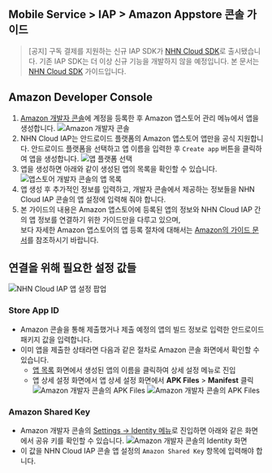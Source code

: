 ## Mobile Service > IAP > Amazon Appstore 콘솔 가이드

> [공지]
> 구독 결제를 지원하는 신규 IAP SDK가 [NHN Cloud SDK](http://docs.toast.com/ko/TOAST/ko/toast-sdk/overview/)로 출시됐습니다.
> 기존 IAP SDK는 더 이상 신규 기능을 개발하지 않을 예정입니다.
> 본 문서는 [NHN Cloud SDK](http://docs.toast.com/ko/TOAST/ko/toast-sdk/overview/) 가이드입니다.

## Amazon Developer Console

1. [Amazon 개발자 콘솔](https://developer.amazon.com/)에 계정을 등록한 후 Amazon 앱스토어 관리 메뉴에서 앱을 생성합니다.
   ![Amazon 개발자 콘솔](http://static.toastoven.net/prod_iap/amazon_developer_console_eng.png)
2. NHN Cloud IAP는 안드로이드 플랫폼의 Amazon 앱스토어 앱만을 공식 지원합니다. 안드로이드 플랫폼을 선택하고 앱 이름을 입력한 후 `Create app` 버튼을 클릭하여 앱을 생성합니다.
   ![앱 플랫폼 선택](http://static.toastoven.net/prod_iap/amazon_appmenu_0_eng.png)
3. 앱을 생성하면 아래와 같이 생성된 앱의 목록을 확인할 수 있습니다.
   ![앱스토어 개발자 콘솔의 앱 목록](http://static.toastoven.net/prod_iap/amazon_appmenu_1_eng.png)
4. 앱 생성 후 추가적인 정보를 입력하고, 개발자 콘솔에서 제공하는 정보들을 NHN Cloud IAP 콘솔의 앱 설정에 입력해 줘야 합니다.
5. 본 가이드의 내용은 Amazon 앱스토어에 등록된 앱의 정보와 NHN Cloud IAP 간의 앱 정보를 연결하기 위한 가이드만을 다루고 있으며, <br/> 보다 자세한 Amazon 앱스토어의 앱 등록 절차에
   대해서는 [Amazon의 가이드 문서](https://developer.amazon.com/apps-and-games/documentation)를 참조하시기 바랍니다.

## 연결을 위해 필요한 설정 값들

![NHN Cloud IAP 앱 설정 팝업](http://static.toastoven.net/prod_iap/amazon_iap_console_kor.png)

### Store App ID

- Amazon 콘솔을 통해 제출했거나 제출 예정의 앱의 빌드 정보로 입력한 안드로이드 패키지 값을 입력합니다.
- 이미 앱을 제출한 상태라면 다음과 같은 절차로 Amazon 콘솔 화면에서 확인할 수 있습니다.
    - [앱 목록](https://developer.amazon.com/apps-and-games/console/apps/list.html) 화면에서 생성된 앱의 이름을 클릭하여 상세 설정 메뉴로 진입
    - 앱 상세 설정 화면에서 앱 상세 설정 화면에서 **APK Files** > **Manifest** 클릭
      ![Amazon 개발자 콘솔의 APK Files](http://static.toastoven.net/prod_iap/amazon_app_store_id_01.png)
      ![Amazon 개발자 콘솔의 APK Files](http://static.toastoven.net/prod_iap/amazon_app_store_id_02.png)

### Amazon Shared Key

- Amazon 개발자 콘솔의 [Settings -> Identity 메뉴](https://developer.amazon.com/settings/console/sdk/shared-key)로 진입하면 아래와 같은
  화면에서 공유 키를 확인할 수 있습니다.
  ![Amazon 개발자 콘솔의 Identity 화면](http://static.toastoven.net/prod_iap/amazon_appmenu_3_eng.png)
- 이 값을 NHN Cloud IAP 콘솔 앱 설정의 `Amazon Shared Key` 항목에 입력해야 합니다.
